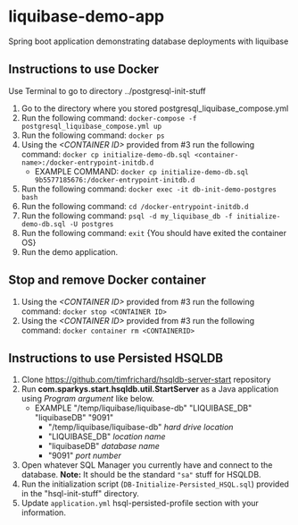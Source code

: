 # liquibase-demo-app
Spring boot application demonstrating database deployments with liquibase

## Instructions to use Docker
Use Terminal to go to directory ../postgresql-init-stuff
1. Go to the directory where you stored postgresql_liquibase_compose.yml
2. Run the following command: ```docker-compose -f postgresql_liquibase_compose.yml up```
3. Run the following command: ```docker ps```
4. Using the *\<CONTAINER ID\>* provided from #3 run the following command: ```docker cp initialize-demo-db.sql <container-name>:/docker-entrypoint-initdb.d```
   - EXAMPLE COMMAND:  ```docker cp initialize-demo-db.sql 9b5577185676:/docker-entrypoint-initdb.d```
5. Run the following command: ```docker exec -it db-init-demo-postgres bash```
6. Run the following command: ```cd /docker-entrypoint-initdb.d```
7. Run the following command: ```psql -d my_liquibase_db -f initialize-demo-db.sql -U postgres```
8. Run the following command:  ```exit``` {You should have exited the container OS}
9. Run the demo application.
  
## Stop and remove Docker container
1. Using the *\<CONTAINER ID\>* provided from #3 run the following command:  ```docker stop <CONTAINER ID>```
2. Using the *\<CONTAINER ID\>* provided from #3 run the following command:  ```docker container rm <CONTAINERID>```

## Instructions to use Persisted HSQLDB
1. Clone https://github.com/timfrichard/hsqldb-server-start repository
2. Run **com.sparkys.start.hsqldb.util.StartServer** as a Java application using *Program argument* like below.
   - EXAMPLE "/temp/liquibase/liquibase-db" "LIQUIBASE_DB" "liquibaseDB" "9091"
     - "/temp/liquibase/liquibase-db" *hard drive location*
     - "LIQUIBASE_DB" *location name*
     - "liquibaseDB" *database name*
     - "9091" *port number*
3. Open whatever SQL Manager you currently have and connect to the database.  **Note:** It should be the standard ```"sa"``` stuff for HSQLDB.
4. Run the initialization script (```DB-Initialize-Persisted_HSQL.sql```) provided in the "hsql-init-stuff" directory.
5. Update ```application.yml``` hsql-persisted-profile section with your information.
